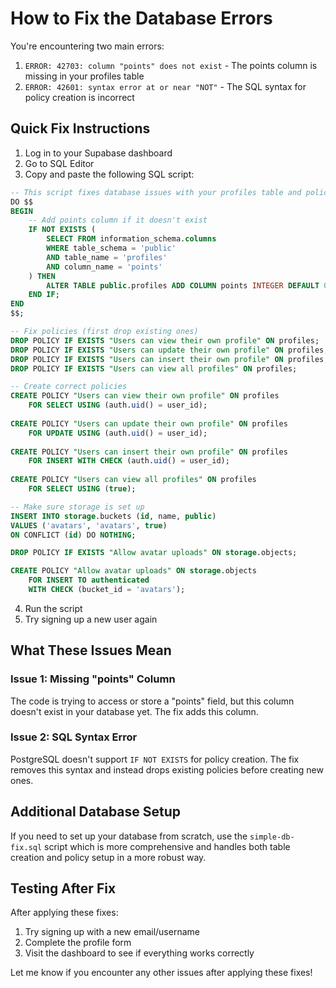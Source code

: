 # How to Fix the Database Errors

You're encountering two main errors:

1. `ERROR: 42703: column "points" does not exist` - The points column is missing in your profiles table
2. `ERROR: 42601: syntax error at or near "NOT"` - The SQL syntax for policy creation is incorrect

## Quick Fix Instructions

1. Log in to your Supabase dashboard
2. Go to SQL Editor
3. Copy and paste the following SQL script:

```sql
-- This script fixes database issues with your profiles table and policies
DO $$
BEGIN
    -- Add points column if it doesn't exist
    IF NOT EXISTS (
        SELECT FROM information_schema.columns 
        WHERE table_schema = 'public' 
        AND table_name = 'profiles' 
        AND column_name = 'points'
    ) THEN
        ALTER TABLE public.profiles ADD COLUMN points INTEGER DEFAULT 0;
    END IF;
END
$$;

-- Fix policies (first drop existing ones)
DROP POLICY IF EXISTS "Users can view their own profile" ON profiles;
DROP POLICY IF EXISTS "Users can update their own profile" ON profiles;
DROP POLICY IF EXISTS "Users can insert their own profile" ON profiles;
DROP POLICY IF EXISTS "Users can view all profiles" ON profiles;

-- Create correct policies
CREATE POLICY "Users can view their own profile" ON profiles 
    FOR SELECT USING (auth.uid() = user_id);
    
CREATE POLICY "Users can update their own profile" ON profiles 
    FOR UPDATE USING (auth.uid() = user_id);
    
CREATE POLICY "Users can insert their own profile" ON profiles 
    FOR INSERT WITH CHECK (auth.uid() = user_id);
    
CREATE POLICY "Users can view all profiles" ON profiles 
    FOR SELECT USING (true);

-- Make sure storage is set up
INSERT INTO storage.buckets (id, name, public)
VALUES ('avatars', 'avatars', true)
ON CONFLICT (id) DO NOTHING;

DROP POLICY IF EXISTS "Allow avatar uploads" ON storage.objects;

CREATE POLICY "Allow avatar uploads" ON storage.objects
    FOR INSERT TO authenticated
    WITH CHECK (bucket_id = 'avatars');
```

4. Run the script
5. Try signing up a new user again

## What These Issues Mean

### Issue 1: Missing "points" Column
The code is trying to access or store a "points" field, but this column doesn't exist in your database yet. The fix adds this column.

### Issue 2: SQL Syntax Error
PostgreSQL doesn't support `IF NOT EXISTS` for policy creation. The fix removes this syntax and instead drops existing policies before creating new ones.

## Additional Database Setup

If you need to set up your database from scratch, use the `simple-db-fix.sql` script which is more comprehensive and handles both table creation and policy setup in a more robust way.

## Testing After Fix

After applying these fixes:
1. Try signing up with a new email/username
2. Complete the profile form
3. Visit the dashboard to see if everything works correctly

Let me know if you encounter any other issues after applying these fixes! 